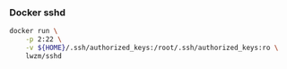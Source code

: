 ### Docker sshd

```sh
docker run \
    -p 2:22 \
    -v ${HOME}/.ssh/authorized_keys:/root/.ssh/authorized_keys:ro \
    lwzm/sshd
```
